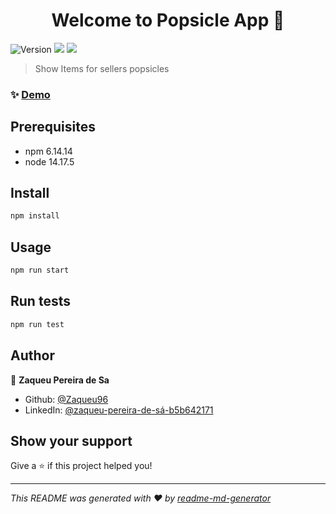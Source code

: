 <h1 align="center">Welcome to Popsicle App 👋</h1>
<p>
  <img alt="Version" src="https://img.shields.io/badge/version-1.0.0-blue.svg?cacheSeconds=2592000" />
  <img src="https://img.shields.io/badge/npm-6.14.14-blue.svg" />
  <img src="https://img.shields.io/badge/node-14.17.5-blue.svg" />
</p>

> Show Items for sellers popsicles

### ✨ [Demo](https://web-app-popsicle.herokuapp.com/)

## Prerequisites

- npm 6.14.14
- node 14.17.5

## Install

```sh
npm install
```

## Usage

```sh
npm run start
```

## Run tests

```sh
npm run test
```

## Author

👤 **Zaqueu Pereira de Sa**

* Github: [@Zaqueu96](https://github.com/Zaqueu96)
* LinkedIn: [@zaqueu-pereira-de-sá-b5b642171](https://linkedin.com/in/zaqueu-pereira-de-sá-b5b642171)

## Show your support

Give a ⭐️ if this project helped you!

***
_This README was generated with ❤️ by [readme-md-generator](https://github.com/kefranabg/readme-md-generator)_